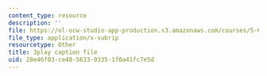 ```yaml
---
content_type: resource
description: ''
file: https://ol-ocw-studio-app-production.s3.amazonaws.com/courses/5-60-thermodynamics-kinetics-spring-2008/28e46f03ce48563393351f0a41fc7e5d_g14939TMTCE.vtt
file_type: application/x-subrip
resourcetype: Other
title: 3play caption file
uid: 28e46f03-ce48-5633-9335-1f0a41fc7e5d
---
```

